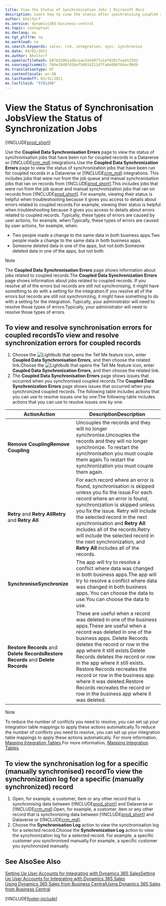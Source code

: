 ```yaml
---
title: View the Status of Synchronisation Jobs | Microsoft Docs
description: Learn how to view the status after synchronising coupled records.
author: bholtorf
ms.service: dynamics365-business-central
ms.topic: conceptual
ms.devlang: na
ms.tgt_pltfrm: na
ms.workload: na
ms.search.keywords: sales, crm, integration, sync, synchronize
ms.date: 04/01/2021
ms.author: bholtorf
ms.openlocfilehash: b87bd1061adbcaae3a5497fa1af020cfaa412593
ms.sourcegitcommit: 766e2840fd16efb901d211d7fa64d96766ac99d9
ms.translationtype: HT
ms.contentlocale: en-GB
ms.lasthandoff: 03/31/2021
ms.locfileid: "5781268"
---
```

# <a name="view-the-status-of-synchronization-jobs"></a><span data-ttu-id="0dc0c-103">View the Status of Synchronisation Jobs</span><span class="sxs-lookup"><span data-stu-id="0dc0c-103">View the Status of Synchronization Jobs</span></span>
[!INCLUDE[prod_short](includes/cc_data_platform_banner.md)]

<span data-ttu-id="0dc0c-104">Use the **Coupled Data Synchronisation Errors** page to view the status of synchronisation jobs that have been run for coupled records in a Dataverse or [!INCLUDE[crm_md](includes/crm_md.md)] integrations.</span><span class="sxs-lookup"><span data-stu-id="0dc0c-104">Use the **Coupled Data Synchronization Errors** page to view the status of synchronization jobs that have been run for coupled records in a Dataverse or [!INCLUDE[crm_md](includes/crm_md.md)] integrations.</span></span> <span data-ttu-id="0dc0c-105">This includes jobs that were run from the job queue and manual synchronisation jobs that ran on records from [!INCLUDE[prod_short](includes/prod_short.md)].</span><span class="sxs-lookup"><span data-stu-id="0dc0c-105">This includes jobs that were run from the job queue and manual synchronization jobs that ran on records from [!INCLUDE[prod_short](includes/prod_short.md)].</span></span> <span data-ttu-id="0dc0c-106">For example, viewing their status is helpful when troubleshooting because it gives you access to details about errors related to coupled records.</span><span class="sxs-lookup"><span data-stu-id="0dc0c-106">For example, viewing their status is helpful when troubleshooting because it gives you access to details about errors related to coupled records.</span></span> <span data-ttu-id="0dc0c-107">Typically, these types of errors are caused by user actions, for example, when:</span><span class="sxs-lookup"><span data-stu-id="0dc0c-107">Typically, these types of errors are caused by user actions, for example, when:</span></span>  

* <span data-ttu-id="0dc0c-108">Two people made a change to the same data in both business apps.</span><span class="sxs-lookup"><span data-stu-id="0dc0c-108">Two people made a change to the same data in both business apps.</span></span>
* <span data-ttu-id="0dc0c-109">Someone deleted data in one of the apps, but not both.</span><span class="sxs-lookup"><span data-stu-id="0dc0c-109">Someone deleted data in one of the apps, but not both.</span></span>

> [!Note]
> <span data-ttu-id="0dc0c-110">The **Coupled Data Synchronisation Errors** page shows information about jobs related to coupled records.</span><span class="sxs-lookup"><span data-stu-id="0dc0c-110">The **Coupled Data Synchronization Errors** page shows information about jobs related to coupled records.</span></span> <span data-ttu-id="0dc0c-111">If you resolve all of the errors but records are still not synchronising, it might have something to do with a setting for the integration.</span><span class="sxs-lookup"><span data-stu-id="0dc0c-111">If you resolve all of the errors but records are still not synchronizing, it might have something to do with a setting for the integration.</span></span> <span data-ttu-id="0dc0c-112">Typically, your administrator will need to resolve those types of errors.</span><span class="sxs-lookup"><span data-stu-id="0dc0c-112">Typically, your administrator will need to resolve those types of errors.</span></span>   

<!--

> [!VIDEO https://go.microsoft.com/fwlink/?linkid=2098171]

-->

## <a name="to-view-and-resolve-synchronization-errors-for-coupled-records"></a><span data-ttu-id="0dc0c-113">To view and resolve synchronisation errors for coupled records</span><span class="sxs-lookup"><span data-stu-id="0dc0c-113">To view and resolve synchronization errors for coupled records</span></span>
1. <span data-ttu-id="0dc0c-114">Choose the ![Lightbulb that opens the Tell Me feature](media/ui-search/search_small.png "Tell me what you want to do") icon, enter **Coupled Data Synchronisation Errors**, and then choose the related link.</span><span class="sxs-lookup"><span data-stu-id="0dc0c-114">Choose the ![Lightbulb that opens the Tell Me feature](media/ui-search/search_small.png "Tell me what you want to do") icon, enter **Coupled Data Synchronization Errors**, and then choose the related link.</span></span>
2. <span data-ttu-id="0dc0c-115">The **Coupled Data Synchronisation Errors** page shows issues that occurred when you synchronised coupled records.</span><span class="sxs-lookup"><span data-stu-id="0dc0c-115">The **Coupled Data Synchronization Errors** page shows issues that occurred when you synchronized coupled records.</span></span> <span data-ttu-id="0dc0c-116">The following table includes actions that you can use to resolve issues one by one:</span><span class="sxs-lookup"><span data-stu-id="0dc0c-116">The following table includes actions that you can use to resolve issues one by one:</span></span>

|<span data-ttu-id="0dc0c-117">Action</span><span class="sxs-lookup"><span data-stu-id="0dc0c-117">Action</span></span>|<span data-ttu-id="0dc0c-118">Description</span><span class="sxs-lookup"><span data-stu-id="0dc0c-118">Description</span></span>|
|----|----|
|<span data-ttu-id="0dc0c-119">**Remove Coupling**</span><span class="sxs-lookup"><span data-stu-id="0dc0c-119">**Remove Coupling**</span></span>|<span data-ttu-id="0dc0c-120">Uncouples the records and they will no longer synchronise.</span><span class="sxs-lookup"><span data-stu-id="0dc0c-120">Uncouples the records and they will no longer synchronize.</span></span> <span data-ttu-id="0dc0c-121">To restart the synchronisation you must couple them again.</span><span class="sxs-lookup"><span data-stu-id="0dc0c-121">To restart the synchronization you must couple them again.</span></span> |
|<span data-ttu-id="0dc0c-122">**Retry** and **Retry All**</span><span class="sxs-lookup"><span data-stu-id="0dc0c-122">**Retry** and **Retry All**</span></span>|<span data-ttu-id="0dc0c-123">For each record where an error is found, synchronisation is skipped unless you fix the issue.</span><span class="sxs-lookup"><span data-stu-id="0dc0c-123">For each record where an error is found, synchronization is skipped unless you fix the issue.</span></span> <span data-ttu-id="0dc0c-124">Retry will include the selected record in the next synchronisation and **Retry All** includes all of the records.</span><span class="sxs-lookup"><span data-stu-id="0dc0c-124">Retry will include the selected record in the next synchronization, and **Retry All** includes all of the records.</span></span>|
|<span data-ttu-id="0dc0c-125">**Synchronise**</span><span class="sxs-lookup"><span data-stu-id="0dc0c-125">**Synchronize**</span></span>|<span data-ttu-id="0dc0c-126">The app will try to resolve a conflict where data was changed in both business apps.</span><span class="sxs-lookup"><span data-stu-id="0dc0c-126">The app will try to resolve a conflict where data was changed in both business apps.</span></span> <span data-ttu-id="0dc0c-127">You can choose the data to use.</span><span class="sxs-lookup"><span data-stu-id="0dc0c-127">You can choose the data to use.</span></span>|
|<span data-ttu-id="0dc0c-128">**Restore Records** and **Delete Records**</span><span class="sxs-lookup"><span data-stu-id="0dc0c-128">**Restore Records** and **Delete Records**</span></span>|<span data-ttu-id="0dc0c-129">These are useful when a record was deleted in one of the business apps.</span><span class="sxs-lookup"><span data-stu-id="0dc0c-129">These are useful when a record was deleted in one of the business apps.</span></span> <span data-ttu-id="0dc0c-130">Delete Records deletes the record or row in the app where it still exists.</span><span class="sxs-lookup"><span data-stu-id="0dc0c-130">Delete Records deletes the record or row in the app where it still exists.</span></span> <span data-ttu-id="0dc0c-131">Restore Records recreates the record or row in the business app where it was deleted.</span><span class="sxs-lookup"><span data-stu-id="0dc0c-131">Restore Records recreates the record or row in the business app where it was deleted.</span></span>|

> [!NOTE]
> <span data-ttu-id="0dc0c-132">To reduce the number of conflicts you need to resolve, you can set up your integration table mappings to apply these actions automatically.</span><span class="sxs-lookup"><span data-stu-id="0dc0c-132">To reduce the number of conflicts you need to resolve, you can set up your integration table mappings to apply these actions automatically.</span></span> <span data-ttu-id="0dc0c-133">For more information, [Mapping Integration Tables](admin-how-to-modify-table-mappings-for-synchronization.md#mapping-integration-tables).</span><span class="sxs-lookup"><span data-stu-id="0dc0c-133">For more information, [Mapping Integration Tables](admin-how-to-modify-table-mappings-for-synchronization.md#mapping-integration-tables).</span></span>

## <a name="to-view-the-synchronization-log-for-a-specific-manually-synchronized-record"></a><span data-ttu-id="0dc0c-134">To view the synchronisation log for a specific (manually synchronised) record</span><span class="sxs-lookup"><span data-stu-id="0dc0c-134">To view the synchronization log for a specific (manually synchronized) record</span></span>
1. <span data-ttu-id="0dc0c-135">Open, for example, a customer, item or any other record that is synchronising data between [!INCLUDE[prod_short](includes/prod_short.md)] and Dataverse or [!INCLUDE[crm_md](includes/crm_md.md)].</span><span class="sxs-lookup"><span data-stu-id="0dc0c-135">Open, for example, a customer, item or any other record that is synchronizing data between [!INCLUDE[prod_short](includes/prod_short.md)] and Dataverse or [!INCLUDE[crm_md](includes/crm_md.md)].</span></span>
2. <span data-ttu-id="0dc0c-136">Choose the **Synchronisation Log** action to view the synchronisation log for a selected record.</span><span class="sxs-lookup"><span data-stu-id="0dc0c-136">Choose the **Synchronization Log** action to view the synchronization log for a selected record.</span></span> <span data-ttu-id="0dc0c-137">For example, a specific customer you synchronised manually.</span><span class="sxs-lookup"><span data-stu-id="0dc0c-137">For example, a specific customer you synchronized manually.</span></span>

## <a name="see-also"></a><span data-ttu-id="0dc0c-138">See Also</span><span class="sxs-lookup"><span data-stu-id="0dc0c-138">See Also</span></span>  
[<span data-ttu-id="0dc0c-139">Setting Up User Accounts for Integrating with Dynamics 365 Sales</span><span class="sxs-lookup"><span data-stu-id="0dc0c-139">Setting Up User Accounts for Integrating with Dynamics 365 Sales</span></span>](admin-setting-up-integration-with-dynamics-sales.md)  
[<span data-ttu-id="0dc0c-140">Using Dynamics 365 Sales from Business Central</span><span class="sxs-lookup"><span data-stu-id="0dc0c-140">Using Dynamics 365 Sales from Business Central</span></span>](marketing-integrate-dynamicscrm.md)


[!INCLUDE[footer-include](includes/footer-banner.md)]